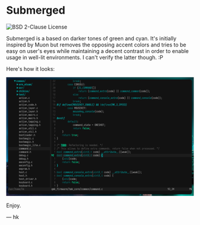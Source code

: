 # Submerged

![BSD 2-Clause License](https://img.shields.io/github/license/higherkinded/vim-colors-submerged?style=flat-square)

Submerged is a based on darker tones of green and cyan. It's initially inspired
by Muon but removes the opposing accent colors and tries to be easy on user's
eyes while maintaining a decent contrast in order to enable usage in well-lit
environments. I can't verify the latter though. :P

Here's how it looks:
 
![Looks like this](/screenshots/submerged-looks.png)

Enjoy.

&mdash; hk
